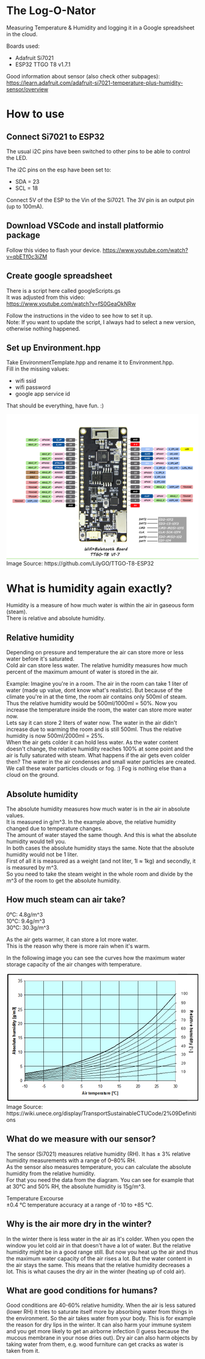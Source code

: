 The Log-O-Nator
===============

Measuring Temperature & Humidity and logging it in a Google spreadsheet in the cloud.

Boards used:
* Adafruit Si7021
* ESP32 TTGO T8 v1.7.1

Good information about sensor (also check other subpages):
https://learn.adafruit.com/adafruit-si7021-temperature-plus-humidity-sensor/overview

How to use
==========

Connect Si7021 to ESP32
-----------------------

The usual i2C pins have been switched to other pins to be able to control the LED.

The i2C pins on the esp have been set to:
* SDA = 23
* SCL = 18

Connect 5V of the ESP to the Vin of the Si7021.
The 3V pin is an output pin (up to 100mA).

Download VSCode and install platformio package
----------------------------------------------

Follow this video to flash your device.
https://www.youtube.com/watch?v=qbETf0c3jZM

Create google spreadsheet
---------------------------

There is a script here called googleScripts.gs  
It was adjusted from this video:  
https://www.youtube.com/watch?v=fS0GeaOkNRw

Follow the instructions in the video to see how to set it up.  
Note: If you want to update the script, I always had to select a new version, otherwise nothing happened.

Set up Environment.hpp
----------------------

Take EnvironmentTemplate.hpp and rename it to Environment.hpp.  
Fill in the missing values:  
- wifi ssid
- wifi password
- google app service id

That should be everything, have fun. :)

<img src="ESP32_T8_1_7.jpg" alt="drawing"/>
Image Source: https://github.com/LilyGO/TTGO-T8-ESP32

What is humidity again exactly?
===============================

Humidity is a measure of how much water is within the air in gaseous form (steam).  
There is relative and absolute humidity.

Relative humidity
-----------------
Depending on pressure and temperature the air can store more or less water before it's saturated.  
Cold air can store less water. The relative humidity measures how much percent of the maximum amount
of water is stored in the air. 

Example:
Imagine you're in a room. The air in the room can take 1 liter of water (made up value, dont know what's realistic).
But because of the climate you're in at the time, the room air contains only 500ml of steam.
Thus the relative humidity would be 500ml/1000ml = 50%. Now you increase the temperature inside the room, the water can store more water now.  
Lets say it can store 2 liters of water now. The water in the air didn't increase due to warming the room and is still 500ml.
Thus the relative humidity is now 500ml/2000ml = 25%.  
When the air gets colder it can hold less water. As the water content doesn't change, the relative humidity reaches 100% at some point and the air is fully saturated with steam. What happens if the air gets even colder then? The water in the air condenses and small water particles are created. We call these water particles clouds or fog. :) Fog is nothing else than a cloud on the ground.

Absolute humidity
-----------------
The absolute humidity measures how much water is in the air in absolute values.  
It is measured in g/m^3. In the example above, the relative humidity changed due to temperature changes.  
The amount of water stayed the same though. And this is what the absolute humidity would tell you.  
In both cases the absolute humidity stays the same. Note that the absolute humidity would not be 1 liter.  
First of all it is measured as a weight (and not liter, 1l ≈ 1kg) and secondly, it is measured by m^3.  
So you need to take the steam weight in the whole room and divide by the m^3 of the room to get the absolute humidity.

How much steam can air take?
----------------------------

0°C: 4.8g/m^3  
10°C: 9.4g/m^3  
30°C: 30.3g/m^3

As the air gets warmer, it can store a lot more water.  
This is the reason why there is more rain when it's warm.

In the following image you can see the curves how the maximum water storage capacity of the air changes with temperature.

<img src="humidity.png" alt="drawing"/>
Image Source: https://wiki.unece.org/display/TransportSustainableCTUCode/2%09Definitions

What do we measure with our sensor?
-----------------------------------
The sensor (Si7021) measures relative humidity (RH). It has ± 3% relative humidity measurements with a range of 0–80% RH.  
As the sensor also measures temperature, you can calculate the absolute humidity from the relative humidity.  
For that you need the data from the diagram. You can see for example that at 30°C and 50% RH, the absolute humidity is 15g/m^3.

Temperature Excourse  
±0.4 °C temperature accuracy at a range of -10 to +85 °C. 

Why is the air more dry in the winter?
--------------------------------------
In the winter there is less water in the air as it's colder. When you open the window you let cold air in that doesn't have a lot of water. But the relative humidity might be in a good range still. But now you heat up the air and thus the maximum water capacity of the air rises a lot. But the water content in the air stays the same. This means that the relative humidity decreases a lot. This is what causes the dry air in the winter (heating up of cold air).

What are good conditions for humans?
------------------------------------
Good conditions are 40-60% relative humidity. When the air is less satured (lower RH) it tries to saturate itself more by absorbing water from things in the environment. So the air takes water from your body. This is for example the reason for dry lips in the winter. It can also harm your immune system and you get more likely to get an airborne infection (I guess because the mucous membrane in your nose dries out). Dry air can also harm objects by taking water from them, e.g. wood furniture can get cracks as water is taken from it.
